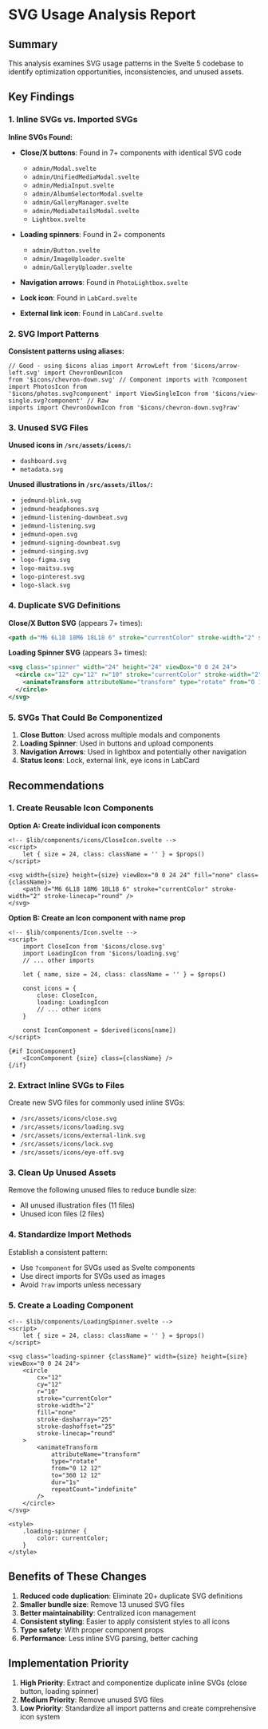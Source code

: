 # SVG Usage Analysis Report

## Summary

This analysis examines SVG usage patterns in the Svelte 5 codebase to identify optimization opportunities, inconsistencies, and unused assets.

## Key Findings

### 1. Inline SVGs vs. Imported SVGs

**Inline SVGs Found:**

- **Close/X buttons**: Found in 7+ components with identical SVG code
  - `admin/Modal.svelte`
  - `admin/UnifiedMediaModal.svelte`
  - `admin/MediaInput.svelte`
  - `admin/AlbumSelectorModal.svelte`
  - `admin/GalleryManager.svelte`
  - `admin/MediaDetailsModal.svelte`
  - `Lightbox.svelte`
- **Loading spinners**: Found in 2+ components

  - `admin/Button.svelte`
  - `admin/ImageUploader.svelte`
  - `admin/GalleryUploader.svelte`

- **Navigation arrows**: Found in `PhotoLightbox.svelte`
- **Lock icon**: Found in `LabCard.svelte`
- **External link icon**: Found in `LabCard.svelte`

### 2. SVG Import Patterns

**Consistent patterns using aliases:**

```svelte
// Good - using $icons alias import ArrowLeft from '$icons/arrow-left.svg' import ChevronDownIcon
from '$icons/chevron-down.svg' // Component imports with ?component import PhotosIcon from
'$icons/photos.svg?component' import ViewSingleIcon from '$icons/view-single.svg?component' // Raw
imports import ChevronDownIcon from '$icons/chevron-down.svg?raw'
```

### 3. Unused SVG Files

**Unused icons in `/src/assets/icons/`:**

- `dashboard.svg`
- `metadata.svg`

**Unused illustrations in `/src/assets/illos/`:**

- `jedmund-blink.svg`
- `jedmund-headphones.svg`
- `jedmund-listening-downbeat.svg`
- `jedmund-listening.svg`
- `jedmund-open.svg`
- `jedmund-signing-downbeat.svg`
- `jedmund-singing.svg`
- `logo-figma.svg`
- `logo-maitsu.svg`
- `logo-pinterest.svg`
- `logo-slack.svg`

### 4. Duplicate SVG Definitions

**Close/X Button SVG** (appears 7+ times):

```svg
<path d="M6 6L18 18M6 18L18 6" stroke="currentColor" stroke-width="2" stroke-linecap="round"/>
```

**Loading Spinner SVG** (appears 3+ times):

```svg
<svg class="spinner" width="24" height="24" viewBox="0 0 24 24">
  <circle cx="12" cy="12" r="10" stroke="currentColor" stroke-width="2" fill="none" stroke-dasharray="25" stroke-dashoffset="25" stroke-linecap="round">
    <animateTransform attributeName="transform" type="rotate" from="0 12 12" to="360 12 12" dur="1s" repeatCount="indefinite"/>
  </circle>
</svg>
```

### 5. SVGs That Could Be Componentized

1. **Close Button**: Used across multiple modals and components
2. **Loading Spinner**: Used in buttons and upload components
3. **Navigation Arrows**: Used in lightbox and potentially other navigation
4. **Status Icons**: Lock, external link, eye icons in LabCard

## Recommendations

### 1. Create Reusable Icon Components

**Option A: Create individual icon components**

```svelte
<!-- $lib/components/icons/CloseIcon.svelte -->
<script>
	let { size = 24, class: className = '' } = $props()
</script>

<svg width={size} height={size} viewBox="0 0 24 24" fill="none" class={className}>
	<path d="M6 6L18 18M6 18L18 6" stroke="currentColor" stroke-width="2" stroke-linecap="round" />
</svg>
```

**Option B: Create an Icon component with name prop**

```svelte
<!-- $lib/components/Icon.svelte -->
<script>
	import CloseIcon from '$icons/close.svg'
	import LoadingIcon from '$icons/loading.svg'
	// ... other imports

	let { name, size = 24, class: className = '' } = $props()

	const icons = {
		close: CloseIcon,
		loading: LoadingIcon
		// ... other icons
	}

	const IconComponent = $derived(icons[name])
</script>

{#if IconComponent}
	<IconComponent {size} class={className} />
{/if}
```

### 2. Extract Inline SVGs to Files

Create new SVG files for commonly used inline SVGs:

- `/src/assets/icons/close.svg`
- `/src/assets/icons/loading.svg`
- `/src/assets/icons/external-link.svg`
- `/src/assets/icons/lock.svg`
- `/src/assets/icons/eye-off.svg`

### 3. Clean Up Unused Assets

Remove the following unused files to reduce bundle size:

- All unused illustration files (11 files)
- Unused icon files (2 files)

### 4. Standardize Import Methods

Establish a consistent pattern:

- Use `?component` for SVGs used as Svelte components
- Use direct imports for SVGs used as images
- Avoid `?raw` imports unless necessary

### 5. Create a Loading Component

```svelte
<!-- $lib/components/LoadingSpinner.svelte -->
<script>
	let { size = 24, class: className = '' } = $props()
</script>

<svg class="loading-spinner {className}" width={size} height={size} viewBox="0 0 24 24">
	<circle
		cx="12"
		cy="12"
		r="10"
		stroke="currentColor"
		stroke-width="2"
		fill="none"
		stroke-dasharray="25"
		stroke-dashoffset="25"
		stroke-linecap="round"
	>
		<animateTransform
			attributeName="transform"
			type="rotate"
			from="0 12 12"
			to="360 12 12"
			dur="1s"
			repeatCount="indefinite"
		/>
	</circle>
</svg>

<style>
	.loading-spinner {
		color: currentColor;
	}
</style>
```

## Benefits of These Changes

1. **Reduced code duplication**: Eliminate 20+ duplicate SVG definitions
2. **Smaller bundle size**: Remove 13 unused SVG files
3. **Better maintainability**: Centralized icon management
4. **Consistent styling**: Easier to apply consistent styles to all icons
5. **Type safety**: With proper component props
6. **Performance**: Less inline SVG parsing, better caching

## Implementation Priority

1. **High Priority**: Extract and componentize duplicate inline SVGs (close button, loading spinner)
2. **Medium Priority**: Remove unused SVG files
3. **Low Priority**: Standardize all import patterns and create comprehensive icon system

